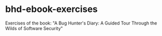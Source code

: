 # bhd-ebook-exercises
Exercises of the book: "A Bug Hunter's Diary: A Guided Tour Through the Wilds of Software Security"
